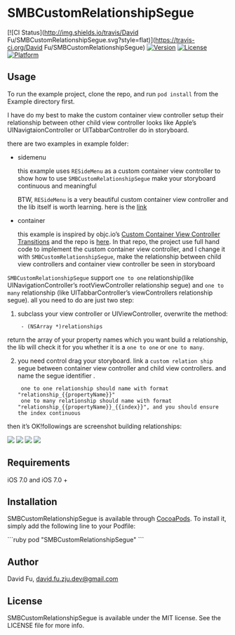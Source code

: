 # SMBCustomRelationshipSegue

[![CI Status](http://img.shields.io/travis/David Fu/SMBCustomRelationshipSegue.svg?style=flat)](https://travis-ci.org/David Fu/SMBCustomRelationshipSegue)
[![Version][image-1]][1]
[![License][image-2]][2]
[![Platform][image-3]][3]

## Usage

To run the example project, clone the repo, and run `pod install` from the Example directory first.

I have do my best to make the custom container view controller setup their relationship between other child view controller looks like Apple’s UINavigtaionController or UITabbarController do in storyboard.

there are two examples in example folder:

+ sidemenu

	this example uses `RESideMenu` as a custom container view controller to show how to use `SMBCustomRelationshipSegue` make your storyboard continuous and meaningful

	BTW, `RESideMenu` is a very beautiful custom container view controller and the lib itself is worth learning. here is the [link][4]

+ container

	this example is inspired by objc.io’s [Custom Container View Controller Transitions][5] and the repo is [here][6]. In that repo, the project use full hand code to implement the custom container view controller, and I change it with `SMBCustomRelationshipSegue`, make the relationship between child view controllers and container view controller be seen in storyboard

`SMBCustomRelationshipSegue` support `one to one` relationship(like UINavigationController’s rootViewController relationship segue) and `one to many` relationship (like UITabbarController’s viewControllers relationship segue). all you need to do are just two step:

1. subclass your view controller or UIViewController, overwrite the method:

		- (NSArray *)relationships

return the array of your property names which you want build a relationship, the lib will check it for you whether it is a `one to one` or `one to many`.

2. you need control drag your storyboard. link a `custom relation ship` segue between container view controller and child view controllers. and name the segue identifier .

		one to one relationship should name with format "relationship_{{propertyName}}"
		one to many relationship should name with format "relationship_{{propertyName}}_{{index}}", and you should ensure the index continuous

then it’s OK!followings are screenshot building relationships:

![][image-4]
![][image-5]
![][image-6]
![][image-7]

## Requirements

iOS 7.0 and iOS 7.0 +

## Installation

SMBCustomRelationshipSegue is available through [CocoaPods][7]. To install
it, simply add the following line to your Podfile:

\`\`\`ruby
pod "SMBCustomRelationshipSegue"
\`\`\`

## Author

David Fu, david.fu.zju.dev@gmail.com

## License

SMBCustomRelationshipSegue is available under the MIT license. See the LICENSE file for more info.

[1]:	http://cocoapods.org/pods/SMBCustomRelationshipSegue
[2]:	http://cocoapods.org/pods/SMBCustomRelationshipSegue
[3]:	http://cocoapods.org/pods/SMBCustomRelationshipSegue
[4]:	https://github.com/romaonthego/RESideMenu
[5]:	http://www.objc.io/issues/12-animations/custom-container-view-controller-transitions/
[6]:	https://github.com/objcio/issue-12-custom-container-transitions
[7]:	http://cocoapods.org

[image-1]:	https://img.shields.io/cocoapods/v/SMBCustomRelationshipSegue.svg?style=flat
[image-2]:	https://img.shields.io/cocoapods/l/SMBCustomRelationshipSegue.svg?style=flat
[image-3]:	https://img.shields.io/cocoapods/p/SMBCustomRelationshipSegue.svg?style=flat
[image-4]:	https://raw.githubusercontent.com/SuperMarioBean/SMBCustomRelationshipSegue/master/1.png
[image-5]:	https://raw.githubusercontent.com/SuperMarioBean/SMBCustomRelationshipSegue/master/2.png
[image-6]:	https://raw.githubusercontent.com/SuperMarioBean/SMBCustomRelationshipSegue/master/3.png
[image-7]:	https://raw.githubusercontent.com/SuperMarioBean/SMBCustomRelationshipSegue/master/4.png